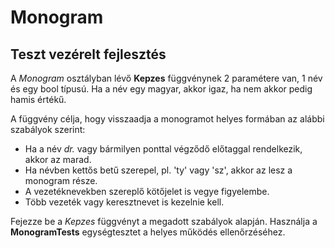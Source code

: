 # Monogram
## Teszt vezérelt fejlesztés

A *Monogram* osztályban lévő **Kepzes** függvénynek 2 paramétere van, 1 név és egy bool típusú. Ha a név egy magyar, akkor igaz, ha nem akkor pedig hamis értékű.

A függvény célja, hogy visszaadja a monogramot helyes formában az alábbi szabályok szerint:
* Ha a név *dr.* vagy bármilyen ponttal végződő előtaggal rendelkezik, akkor az marad.
* Ha névben kettős betű szerepel, pl. 'ty' vagy 'sz', akkor az lesz a monogram része.
* A vezetéknevekben szereplő kötőjelet is vegye figyelembe.
* Több vezeték vagy keresztnevet is kezelnie kell.

Fejezze be a *Kepzes* függvényt a megadott szabályok alapján. Használja a **MonogramTests** egységtesztet a helyes működés ellenőrzéséhez.